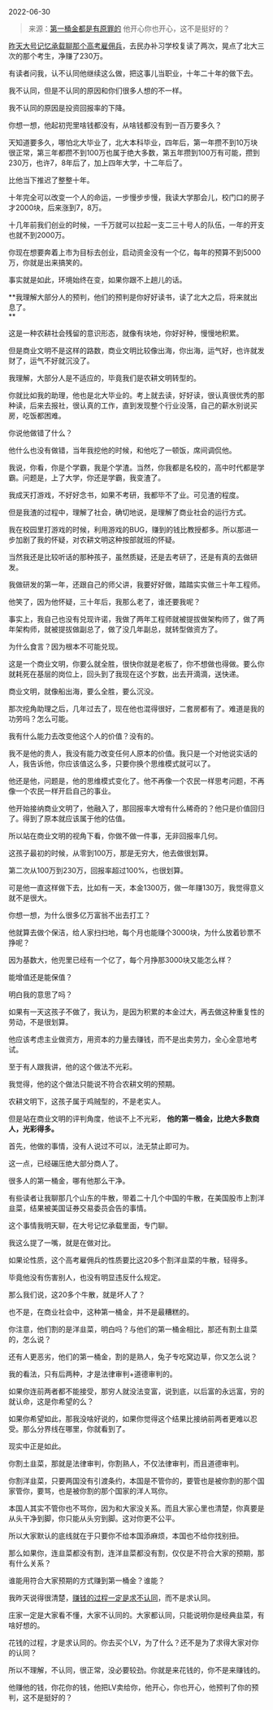 2022-06-30

> 来源：[第一桶金都是有原罪的](http://mp.weixin.qq.com/s?__biz=MzU3NDc5Nzc0NQ==&mid=2247518738&idx=1&sn=ef9a205a6122732918d34e8f59e946bf&chksm=fd2e28ccca59a1da76c6e2b531bc2f6d6024eacd11912a5ee27cb1bdda82c7f1383c5174d757&scene=27#wechat_redirect)
> 他开心你也开心，这不是挺好的？

[昨天大号记忆承载聊那个高考雇佣兵](http://mp.weixin.qq.com/s?__biz=MzU0MjYwNDU2Mw==&mid=2247506873&idx=1&sn=93cd416ec7756d3e596916b167cff4d3&chksm=fb1ab7c5cc6d3ed3edcc1da778fde612bc97fdb213c608212c1ebb67417b305a1b3b73e9ac1f&scene=21#wechat_redirect)，去民办补习学校复读了两次，晃点了北大三次的那个考生，净赚了230万。  

  

有读者问我，认不认同他继续这么做，把这事儿当职业，十年二十年的做下去。

  

我不认同，但是不认同的原因和你们很多人想的不一样。

  

我不认同的原因是投资回报率的下降。  

  

你想一想，他起初兜里啥钱都没有，从啥钱都没有到一百万要多久？

  

天知道要多久，哪怕北大毕业了，北大本科毕业，四年后，第一年攒不到10万块很正常，第三年都攒不到100万也属于绝大多数，第五年攒到100万有可能，攒到230万，也许7，8年后了，加上四年大学，十二年后了。

  

比他当下推迟了整整十年。  

  

十年完全可以改变一个人的命运，一步慢步步慢，我读大学那会儿，校门口的房子才2000块，后来涨到7，8万。  

  

十几年前我们创业的时候，一千万就可以拉起一支二三十号人的队伍，一年的开支也就不到2000万。  

  

你现在想要奔着上市为目标去创业，启动资金没有一个亿，每年的预算不到5000万，你就是出来搞笑的。  

  

事实就是如此，环境始终在变，如果你跟不上趟儿的话。  

  

 **我理解大部分人的预判，他们的预判是你好好读书，读了北大之后，将来就出息了。  
**

  

这是一种农耕社会残留的意识形态，就像有块地，你好好种，慢慢地积累。

  

但是商业文明不是这样的路数，商业文明比较像出海，你出海，运气好，也许就发财了，运气不好就沉没了。

  

我理解，大部分人是不适应的，毕竟我们是农耕文明转型的。  

  

你就比如我的助理，他也是北大毕业的。考上就去读，好好读，很认真很优秀的那种读，后来去报社，很认真的工作，直到发现整个行业没落，自己的薪水别说买房，吃饭都困难。  

  

你说他做错了什么？

  

他什么也没有做错，当年我挖他的时候，和他吃了一顿饭，席间调侃他。

  

我说，你看，你是个学霸，我是个学渣。当然，你我都是名校的，高中时代都是学霸。问题是，上了大学，你还是学霸，我变渣了。

  

我成天打游戏，不好好念书，如果不考研，我都毕不了业。可见渣的程度。

  

但是我渣的过程中，理解了社会，确切地说，是理解了商业社会的运行方式。  

  

我在校园里打游戏的时候，利用游戏的BUG，赚到的钱比教授都多。所以那进一步加剧了我的怀疑，对农耕文明这种按部就班的怀疑。

  

当然我还是比较听话的那种孩子，虽然质疑，还是去考研了，还是有真的去做研发。  

  

我做研发的第一年，还跟自己的师父讲，我要好好做，踏踏实实做三十年工程师。  

  

他笑了，因为他怀疑，三十年后，我那么老了，谁还要我呢？

  

事实上，我自己也没有兑现许诺，我做了两年工程师就被提拔做架构师了，做了两年架构师，就被提拔做副总了，做了没几年副总，就转型做资方了。

  

为什么食言？因为根本不可能兑现。  

  

这是一个商业文明，你要么就全胜，很快你就是老板了，你不想做也得做。要么你就耗死在基层的岗位上，回头到了我现在这个岁数，出去开滴滴，送快递。  

  

商业文明，就像船出海，要么全胜，要么沉没。  

  

那次挖角助理之后，几年过去了，现在他也混得很好，二套房都有了。难道是我的功劳吗？怎么可能。

  

我有什么能力去改变他这个人的价值？没有的。

  

我不是他的贵人，我没有能力改变任何人原本的价值。我只是一个对他说实话的人，我告诉他，你应该值这么多，只要你换个思维模式就可以了。

  

他还是他，问题是，他的思维模式变化了。他不再像一个农民一样思考问题，不再像一个农民一样开启自己的事业。  

  

他开始接纳商业文明了，他融入了，那回报率大增有什么稀奇的？他只是价值回归了。得到了原本就应该属于他的估值。

  

所以站在商业文明的视角下看，你做不做一件事，无非回报率几何。

  

这孩子最初的时候，从零到100万，那是无穷大，他去做很划算。

  

第二次从100万到230万，回报率超过100%，也很划算。  

  

可是他一直这样做下去，比如有一天，本金1300万，做一年赚130万，我觉得意义就不是很大。

  

你想一想，为什么很多亿万富翁不出去打工？  

  

他就算去做个保洁，给人家扫扫地，每个月也能赚个3000块，为什么放着钞票不挣呢？  

  

因为基数大，他兜里已经有一个亿了，每个月挣那3000块又能怎么样？

  

能增值还是能保值？

  

明白我的意思了吗？  

  

如果有一天这孩子不做了，我认为，是因为积累的本金过大，再去做这种重复性的劳动，不是很划算。

  

他应该考虑主业做资方，用资本的力量去赚钱，而不是出卖劳力，全心全意地考试。  

  

至于有人跟我讲，他的这个做法不光彩。  

  

我觉得，他的这个做法只能说不符合农耕文明的预期。

  

农耕文明下，这孩子属于鸡贼型的，不是老实人。

  

但是站在商业文明的评判角度，他谈不上不光彩， **他的第一桶金，比绝大多数商人，光彩得多。**

  

首先，他做的事情，没有人说过不可以，法无禁止即可为。  

  

这一点，已经碾压绝大部分商人了。  

  

很多人的第一桶金，哪有他那么干净。

  

有些读者让我聊那几个山东的牛散，带着二十几个中国的牛散，在美国股市上割洋韭菜，结果被美国证券交易委员会告的事情。

  

这个事情我明天聊，在大号记忆承载里面，专门聊。

  

我这么提了一嘴，就是在做对比。  

  

如果论性质，这个高考雇佣兵的性质要比这20多个割洋韭菜的牛散，轻得多。

  

毕竟他没有伤害别人，也没有明显违反什么规定。

  

那么我们说，这20多个牛散，就是坏人了？  

  

也不是，在商业社会中，这种第一桶金，并不是最糟糕的。

  

你注意，他们割的是洋韭菜，明白吗？与他们的第一桶金相比，那还有割土韭菜的，怎么说？  

  

还有人更恶劣，他们的第一桶金，割的是熟人，兔子专吃窝边草，你又怎么说？

  

我的看法，只有后两种，才是法律审判+道德审判的。  

  

如果你连前两者都不能接受，那穷人就没法变富，说到底，以后富的永远富，穷的就认命，这是你希望的么？

  

如果你希望如此，那我没啥好说的，如果你觉得这个结果比接纳前两者更难以忍受。那么分界线在哪里，你就看到了。

  

现实中正是如此。  

  

你割土韭菜，那就是法律审判，你割熟人，不仅法律审判，而且道德审判。

  

你割洋韭菜，只要两国没有引渡条约，本国是不管你的，要管也是被你割的那个国家管你，要骂，也是被你割的那个国家的洋人骂你。

  

本国人其实不管你也不骂你，因为和大家没关系。而且大家心里也清楚，你真要是从头干净到脚，你只能从头穷到脚。这对你更不公平。  

  

所以大家默认的底线就在于只要你不给本国添麻烦，本国也不给你找别扭。

  

那么如果你，连韭菜都没有割，连洋韭菜都没有割，仅仅是不符合大家的预期，那有什么关系？  

  

谁能用符合大家预期的方式赚到第一桶金？谁能？

  

我昨天说得很清楚，[赚钱的过程一定是求不认同](https://mp.weixin.qq.com/s?__biz=MzU3NDc5Nzc0NQ==&mid=2247518721&idx=1&sn=50293e738e102664dfce38785d5b87ee&chksm=fd2e28dfca59a1c99990ee36e86596d4bd8358f191b4649a0e818b51b340c5aff0483154623e&token=323461678&lang=zh_CN&scene=21#wechat_redirect)，而不是求认同。  

  

庄家一定是大家看不懂，大家不认同的。大家都认同，只能说明你是经典韭菜，有啥好想的。

  

花钱的过程，才是求认同的。你去买个LV，为了什么？还不是为了求得大家对你的认同？

  

所以不理解，不认同，很正常，没必要较劲。你就是来花钱的，你不是来赚钱的。

  

他赚他的钱，你花你的钱，他把LV卖给你，他开心，你也开心，他预判了你的预判，这不是挺好的？

